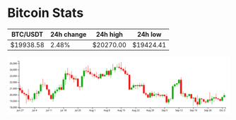 # Bitcoin Stats

BTC/USDT|24h change|24h high|24h low|
|---|---|---|---|
|$19938.58|2.48%|$20270.00|$19424.41|

<img src="./chart.svg">
